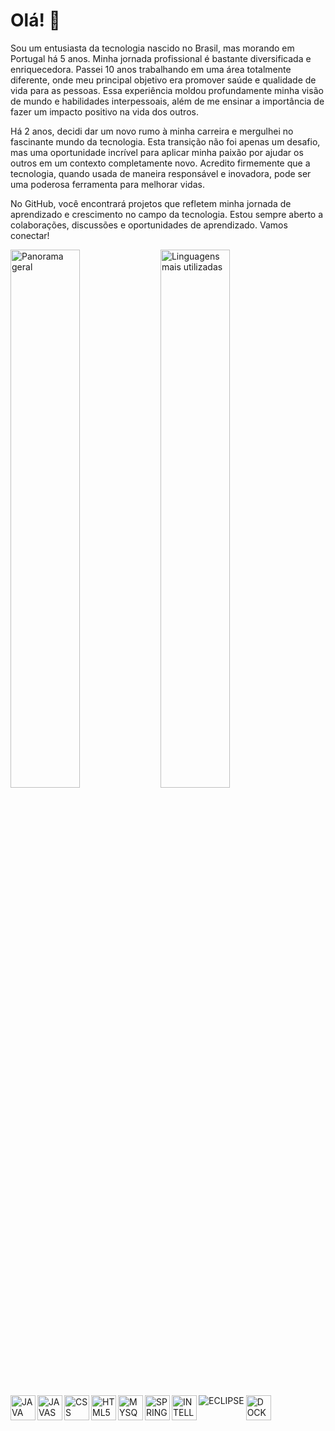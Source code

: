 # Olá! 🦾

Sou um entusiasta da tecnologia nascido no Brasil, mas morando em Portugal há 5 anos. Minha jornada profissional é bastante diversificada e enriquecedora. Passei 10 anos trabalhando em uma área totalmente diferente, onde meu principal objetivo era promover saúde e qualidade de vida para as pessoas. Essa experiência moldou profundamente minha visão de mundo e habilidades interpessoais, além de me ensinar a importância de fazer um impacto positivo na vida dos outros.

Há 2 anos, decidi dar um novo rumo à minha carreira e mergulhei no fascinante mundo da tecnologia. Esta transição não foi apenas um desafio, mas uma oportunidade incrível para aplicar minha paixão por ajudar os outros em um contexto completamente novo. Acredito firmemente que a tecnologia, quando usada de maneira responsável e inovadora, pode ser uma poderosa ferramenta para melhorar vidas.

No GitHub, você encontrará projetos que refletem minha jornada de aprendizado e crescimento no campo da tecnologia. Estou sempre aberto a colaborações, discussões e oportunidades de aprendizado. Vamos conectar!

<img align="left" width="47%" alt="Panorama geral" src="https://github-readme-stats-sigma-five.vercel.app/api?username=pedrocarvalhoit&show_icons=true&theme=dark" />

<img align="left" width="47%" alt="Linguagens mais utilizadas" src="https://github-readme-stats-sigma-five.vercel.app/api/top-langs/?username=pedrocarvalhoit&layout=compact" />

<img align="left" alt="JAVA" src="https://cdn.jsdelivr.net/gh/devicons/devicon/icons/java/java-original.svg" width="40" height="40"/>

<img align="left" alt="JAVASCRIPT" src="https://cdn.jsdelivr.net/gh/devicons/devicon/icons/javascript/javascript-original.svg" width="40" height="40"/>

<img align="left" alt="CSS" src="https://cdn.jsdelivr.net/gh/devicons/devicon/icons/css3/css3-original.svg" width="40" height="40"/>

<img align="left" alt="HTML5" src="https://cdn.jsdelivr.net/gh/devicons/devicon/icons/html5/html5-original.svg" width="40" height="40"/>

<img align="left" alt="MYSQL" src="https://cdn.jsdelivr.net/gh/devicons/devicon/icons/mysql/mysql-original.svg" width="40" height="40" />

<img align="left" alt="SPRING" src="https://cdn.jsdelivr.net/gh/devicons/devicon/icons/spring/spring-original.svg" width="40" height="40" />

<img align="left" alt="INTELLIJ" src="https://cdn.jsdelivr.net/gh/devicons/devicon/icons/intellij/intellij-original.svg" width="40" height="40" />

<img align="left" alt="ECLIPSE" src="https://img.shields.io/badge/-Eclipse-2C2255?style=flat-square&logo=eclipse&logoColor=white" />

<img align="left" alt="DOCKER" src="https://cdn.jsdelivr.net/gh/devicons/devicon/icons/docker/docker-original.svg" width="40" idth="40" />




